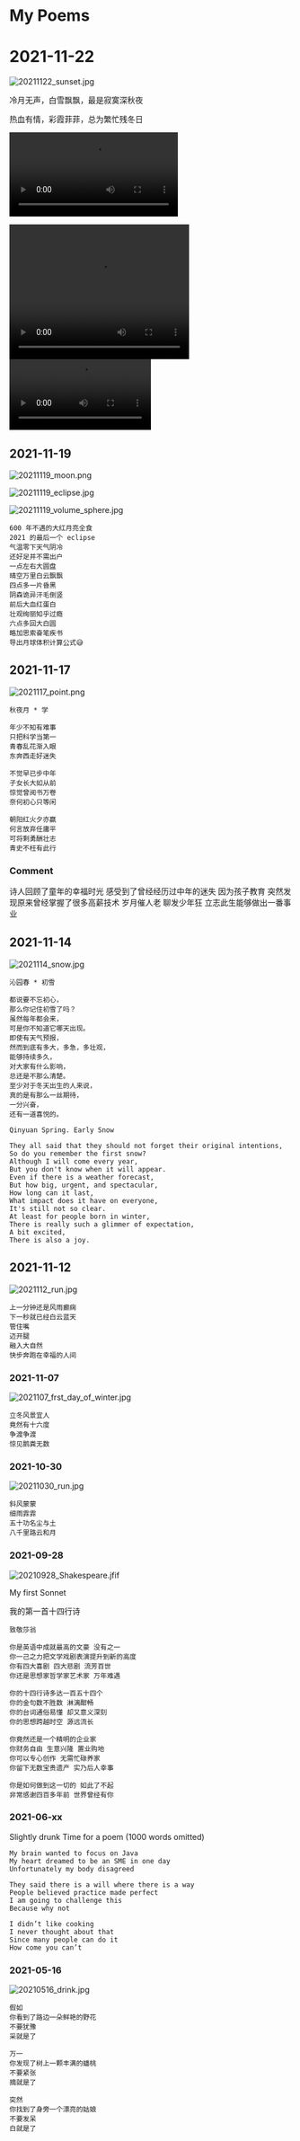 # My Poems

# 2021-11-22

![20211122_sunset.jpg](images/20211122_sunset.jpg)

冷月无声，白雪飘飘，最是寂寞深秋夜

热血有情，彩霞菲菲，总为繁忙残冬日

![](images/20211122_sunset.mov)

<video width="320" height="240" controls>
  <source src="images/20211122_sunset.mov" type="video/mp4">
</video>

<video style="width:50%" controls src="images/20211122_sunset.mov">
</video>

## 2021-11-19

![20211119_moon.png](images/20211119_moon.png)

![20211119_eclipse.jpg](images/20211119_eclipse.jpg)

![20211119_volume_sphere.jpg](images/20211119_volume_sphere.jpg)

```
600 年不遇的大红月亮全食
2021 的最后一个 eclipse
气温零下天气阴冷
还好足并不需出户
一点左右大圆盘
晴空万里白云飘飘
四点多一片昏黑
阴森诡异汗毛倒竖
前后大血红蛋白
壮观绚丽知乎过瘾
六点多回大白圆
略加思索奋笔疾书
导出月球体积计算公式😅
```

## 2021-11-17

![2021117_point.png](images/20211117_point.png)

```
秋夜月 * 学

年少不知有难事
只把科学当第一
青春乱花渐入眼
东奔西走好迷失

不觉早已步中年
子女长大如从前
惊觉曾阅书万卷
奈何初心只等闲

朝阳红火夕亦赢
何言放弃任庸平
可将剩勇酬壮志
青史不枉有此行
```

### Comment

诗人回顾了童年的幸福时光 感受到了曾经经历过中年的迷失 因为孩子教育 突然发现原来曾经掌握了很多高薪技术 岁月催人老 聊发少年狂 立志此生能够做出一番事业

## 2021-11-14

![2021114_snow.jpg](images/20211114_snow.jpg)

```
沁园春 * 初雪

都说要不忘初心，
那么你记住初雪了吗？
虽然每年都会来，
可是你不知道它哪天出现。
即使有天气预报，
然而到底有多大，多急，多壮观，
能够持续多久，
对大家有什么影响，
总还是不那么清楚。
至少对于冬天出生的人来说，
真的是有那么一丝期待，
一分兴奋，
还有一道喜悦的。
```

```
Qinyuan Spring. Early Snow

They all said that they should not forget their original intentions,
So do you remember the first snow?
Although I will come every year,
But you don't know when it will appear.
Even if there is a weather forecast,
But how big, urgent, and spectacular,
How long can it last,
What impact does it have on everyone,
It's still not so clear.
At least for people born in winter,
There is really such a glimmer of expectation,
A bit excited,
There is also a joy.
```

## 2021-11-12

![2021112_run.jpg](images/20211112_run.jpg)

```
上一分钟还是风雨癫痫
下一秒就已经白云蓝天
管住嘴
迈开腿
融入大自然
快步奔跑在幸福的人间
```

### 2021-11-07

![2021107_frst_day_of_winter.jpg](images/20211107_frst_day_of_winter.jpg)

```
立冬风景宜人
竟然有十六度
争渡争渡
惊见鹅粪无数
```

### 2021-10-30

![20211030_run.jpg](images/20211030_run.jpg)

```
斜风蒙蒙
细雨霏霏
五十功名尘与土
八千里路云和月
```

### 2021-09-28

![20210928_Shakespeare.jfif](images/20210928_Shakespeare.jfif)

My first Sonnet

我的第一首十四行诗

```
致敬莎翁

你是英语中成就最高的文豪 没有之一
你一己之力把文学戏剧表演提升到新的高度
你有四大喜剧 四大悲剧 流芳百世
你还是思想家哲学家艺术家 万年难遇

你的十四行诗多达一百五十四个
你的金句数不胜数 淋漓酣畅
你的台词通俗易懂 却又意义深刻
你的思想跨越时空 源远流长

你竟然还是一个精明的企业家
你财务自由 生意兴隆 置业购地
你可以专心创作 无需忙碌养家
你留下无数宝贵遗产 实乃后人幸事

你是如何做到这一切的 如此了不起
非常感谢四百多年前 世界曾经有你
```

### 2021-06-xx

Slightly drunk
Time for a poem
(1000 words omitted)

```
My brain wanted to focus on Java
My heart dreamed to be an SME in one day
Unfortunately my body disagreed

They said there is a will where there is a way
People believed practice made perfect
I am going to challenge this
Because why not

I didn’t like cooking
I never thought about that
Since many people can do it
How come you can’t
```

### 2021-05-16

![20210516_drink.jpg](images/20210516_drink.jpg)

```
假如
你看到了路边一朵鲜艳的野花
不要犹豫
采就是了

万一
你发现了树上一颗丰满的蟠桃
不要紧张
摘就是了

突然
你找到了身旁一个漂亮的姑娘
不要发呆
白就是了
```
